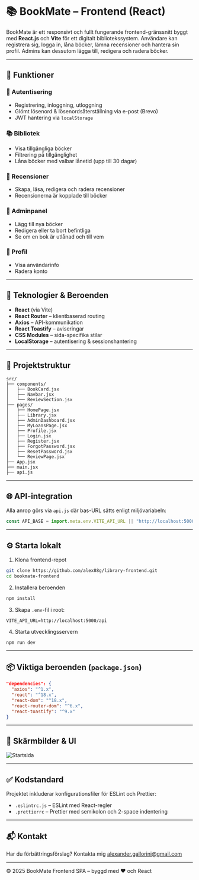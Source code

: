 
# 📚 BookMate – Frontend (React)

BookMate är ett responsivt och fullt fungerande frontend-gränssnitt byggt med **React.js** och **Vite** för ett digitalt bibliotekssystem. Användare kan registrera sig, logga in, låna böcker, lämna recensioner och hantera sin profil. Admins kan dessutom lägga till, redigera och radera böcker.

---

## 🎯 Funktioner

### 👤 Autentisering
- Registrering, inloggning, utloggning
- Glömt lösenord & lösenordsåterställning via e-post (Brevo)
- JWT hantering via `localStorage`

### 📚 Bibliotek
- Visa tillgängliga böcker
- Filtrering på tillgänglighet
- Låna böcker med valbar lånetid (upp till 30 dagar)

### 📝 Recensioner
- Skapa, läsa, redigera och radera recensioner
- Recensionerna är kopplade till böcker

### 🔐 Adminpanel
- Lägg till nya böcker
- Redigera eller ta bort befintliga
- Se om en bok är utlånad och till vem

### 🙋 Profil
- Visa användarinfo
- Radera konto

---

## 🧩 Teknologier & Beroenden

- **React** (via Vite)
- **React Router** – klientbaserad routing
- **Axios** – API-kommunikation
- **React Toastify** – aviseringar
- **CSS Modules** – sida-specifika stilar
- **LocalStorage** – autentisering & sessionshantering

---

## 📁 Projektstruktur

```
src/
├── components/
│   ├── BookCard.jsx
│   ├── Navbar.jsx
│   └── ReviewSection.jsx
├── pages/
│   ├── HomePage.jsx
│   ├── Library.jsx
│   ├── AdminDashboard.jsx
│   ├── MyLoansPage.jsx
│   ├── Profile.jsx
│   ├── Login.jsx
│   ├── Register.jsx
│   ├── ForgotPassword.jsx
│   ├── ResetPassword.jsx
│   └── ReviewPage.jsx
├── App.jsx
├── main.jsx
├── api.js
```

---

## 🌐 API-integration

Alla anrop görs via `api.js` där bas-URL sätts enligt miljövariabeln:

```js
const API_BASE = import.meta.env.VITE_API_URL || "http://localhost:5000/api";
```

---

## ⚙️ Starta lokalt

1. Klona frontend-repot
```bash
git clone https://github.com/alex88g/library-frontend.git
cd bookmate-frontend
```

2. Installera beroenden
```bash
npm install
```

3. Skapa `.env`-fil i root:

```env
VITE_API_URL=http://localhost:5000/api
```

4. Starta utvecklingsservern
```bash
npm run dev
```

---

## 📦 Viktiga beroenden (`package.json`)

```json
"dependencies": {
  "axios": "^1.x",
  "react": "^18.x",
  "react-dom": "^18.x",
  "react-router-dom": "^6.x",
  "react-toastify": "^9.x"
}
```

---

## 🧠 Skärmbilder & UI

![Startsida](./85da9ebb-bd00-439e-9b0d-dfb37fd77144.png)

---

## ✅ Kodstandard

Projektet inkluderar konfigurationsfiler för ESLint och Prettier:

- `.eslintrc.js` – ESLint med React-regler
- `.prettierrc` – Prettier med semikolon och 2-space indentering

---

## 📬 Kontakt

Har du förbättringsförslag? Kontakta mig alexander.gallorini@gmail.com

---

© 2025 BookMate Frontend SPA – byggd med ❤️ och React
